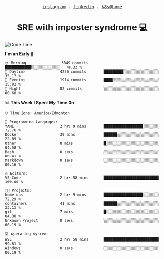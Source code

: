 <p align="center">
  <samp>
    <a href="https://www.instagram.com/lildrunkensmurf/">instagram</a> .
    <a href="https://www.linkedin.com/in/joryirving/">linkedin</a> .
    <a href="https://github.com/joryirving/home-ops">k8s@home</a>
  </samp>
</p>

<h1 align="center">
  SRE with imposter syndrome 💻
</h1>

<!--START_SECTION:waka-->
![Code Time](http://img.shields.io/badge/Code%20Time-170%20hrs%2055%20mins-blue)

**I'm an Early 🐤** 

```text
🌞 Morning                5849 commits        ████████████░░░░░░░░░░░░░   48.33 % 
🌆 Daytime                4256 commits        █████████░░░░░░░░░░░░░░░░   35.17 % 
🌃 Evening                1914 commits        ████░░░░░░░░░░░░░░░░░░░░░   15.82 % 
🌙 Night                  82 commits          ░░░░░░░░░░░░░░░░░░░░░░░░░   00.68 % 
```


📊 **This Week I Spent My Time On** 

```text
🕑︎ Time Zone: America/Edmonton

💬 Programming Languages: 
YAML                     2 hrs 9 mins        ██████████████████░░░░░░░   72.76 % 
Docker                   39 mins             ██████░░░░░░░░░░░░░░░░░░░   22.09 % 
Other                    8 mins              █░░░░░░░░░░░░░░░░░░░░░░░░   04.58 % 
Bash                     0 secs              ░░░░░░░░░░░░░░░░░░░░░░░░░   00.41 % 
Markdown                 0 secs              ░░░░░░░░░░░░░░░░░░░░░░░░░   00.16 % 

🔥 Editors: 
VS Code                  2 hrs 58 mins       █████████████████████████   100.00 % 

🐱‍💻 Projects: 
home-ops                 2 hrs 9 mins        ██████████████████░░░░░░░   72.29 % 
containers               41 mins             ██████░░░░░░░░░░░░░░░░░░░   23.13 % 
git                      7 mins              █░░░░░░░░░░░░░░░░░░░░░░░░   04.38 % 
Unknown Project          0 secs              ░░░░░░░░░░░░░░░░░░░░░░░░░   00.19 % 

💻 Operating System: 
WSL                      2 hrs 58 mins       █████████████████████████   99.81 % 
Windows                  0 secs              ░░░░░░░░░░░░░░░░░░░░░░░░░   00.19 % 
```


<!--END_SECTION:waka-->
